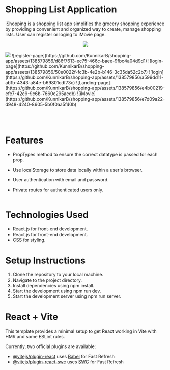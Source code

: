 
# Shopping List Application

iShopping is a shopping list app simplifies the grocery shopping experience by providing a convenient and organized way to create, manage shopping lists. User can register or loging to iMovie page.

<div id="header" align="center">
  <img src="https://media.giphy.com/media/v1.Y2lkPTc5MGI3NjExbHFyenU4dzhybm8zOGk1a251cHFyYmVpcmJpamhqY2M4N3FpdWx2eiZlcD12MV9pbnRlcm5hbF9naWZfYnlfaWQmY3Q9Zw/DWXPqvinrACGz0HnZK/giphy.gif"
>
</div> 

  <br>
  <img src="https://github.com/KunnikarB/shopping-app/assets/138579856/9df51620-bf8b-46ce-bb07-30b8cf56a6d0">
![register-page](https://github.com/KunnikarB/shopping-app/assets/138579856/d86f7613-ec75-466c-baee-9fbc4a04d9d1)
![login-page](https://github.com/KunnikarB/shopping-app/assets/138579856/50e0022f-fc3b-4e2b-b146-3c35da52c2b7)
![login](https://github.com/KunnikarB/shopping-app/assets/138579856/a599dd11-ab1b-4343-a84e-b69801cdf73c)
![Landing-page](https://github.com/KunnikarB/shopping-app/assets/138579856/e4b00219-efe7-42e9-9c6b-7660c295aedb)
![iMovie](https://github.com/KunnikarB/shopping-app/assets/138579856/e7d09a22-d948-4240-8605-5b0f0aa5f40b)

 <br> <br>

# Features

- PropTypes method to ensure the correct datatype is passed for each prop.
- Use localStorage to store data locally within a user's browser.
- User authentication with email and password.
- Private routes for authenticated users only.

   <img scr="https://github.com/KunnikarB/shopping-app/assets/138579856/793239d4-2afe-4938-8dec-570fbf194efe">

# Technologies Used

- React.js for front-end development.
- React.js for front-end development.
- CSS for styling.

# Setup Instructions

1. Clone the repository to your local machine.
2. Navigate to the project directory.
3. Install dependencies using npm install.
4. Start the development using npm run dev.
5. Start the development server using npm run server.







# React + Vite

This template provides a minimal setup to get React working in Vite with HMR and some ESLint rules.

Currently, two official plugins are available:

- [@vitejs/plugin-react](https://github.com/vitejs/vite-plugin-react/blob/main/packages/plugin-react/README.md) uses [Babel](https://babeljs.io/) for Fast Refresh
- [@vitejs/plugin-react-swc](https://github.com/vitejs/vite-plugin-react-swc) uses [SWC](https://swc.rs/) for Fast Refresh
